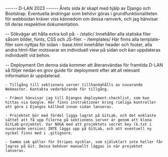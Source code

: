 ------ D-LAN 2023 ------
Årets sida är skapt med hjälp av Django och Bootstrap. Eventuella ändringar som behövr göras i grundfunktionaliteten för webbsidan kräver viss kännedom om dessa ramverk, och jag hänvisar till deras respektive dokumentation.

-- Sökvägar att hålla extra koll på: - /static/
Innehåller alla statiska filer såsom bilder, fonts, CSS och JS-filer. - /templates/
Här finns alla template-filer som nyttjas för sidan - base.html innehåller header och footer, alla andra html-filer motsvarar en individuell view på sidan och kan uppdateras individuellt vid behov.

-- Deployment
Om denna sida kommer att återanvändas för framtida D-LAN så följer nedan en grov guide för deployment efter att all relevant information är uppdaterad.

    - Tillgång till sektionens server tillhandahålls av nuvarande Webmaster. Kontakta vederbörande för tillgång.

    - Främst hänvisar jag till Djangos deployment-checklist, som kan hittas via Google. Här finns instruktioner kring rimliga kontroller att göra i Djangos källkod innan sidan lanseras.

    - Projektet bör med fördel ligga lagrat på GitLab, och det enklaste sättet att få upp filerna på sektionens server är genom att klona GitLab-projektet. Var NOGA med att projektets secret key (k.txt i nuvarande version) INTE läggs upp på GitLab, och att eventuell ny nyckel finns med i .gitignore.

    - Samma sak gäller för Stripes nycklar, som självklart inte heller får lagras på Git. Dessa behöver manuellt läggas in när projektet lanseras.

